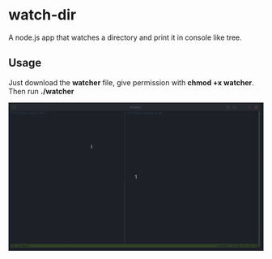 # watch-dir
A node.js app that watches a directory and print it in console like tree.

## Usage
Just download the **watcher** file, give permission with **chmod +x watcher**.
Then run **./watcher**

![Alt Text](https://github.com/math-s/watch-dir/blob/master/def.gif)
